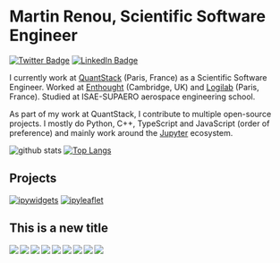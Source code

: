 # Martin Renou, Scientific Software Engineer

[![Twitter Badge](https://img.shields.io/twitter/follow/martinRenou?style=for-the-badge)](https://twitter.com/martinRenou)
[![LinkedIn Badge](https://img.shields.io/badge/My-LinkedIn-blue?style=for-the-badge)](https://www.linkedin.com/in/martin-renou)

I currently work at [QuantStack](https://quantstack.net) (Paris, France) as a Scientific Software Engineer. Worked at [Enthought](https://github.com/Enthought) (Cambridge, UK) and [Logilab](https://github.com/logilab) (Paris, France). Studied at ISAE-SUPAERO aerospace engineering school.

As part of my work at QuantStack, I contribute to multiple open-source projects. I mostly do Python, C++, TypeScript and JavaScript (order of preference) and mainly work around the [Jupyter](https://jupyter.org) ecosystem.

![github stats](https://github-readme-stats.vercel.app/api?username=martinRenou&show_icons=true)
[![Top Langs](https://github-readme-stats.vercel.app/api/top-langs/?username=martinRenou&hide_langs_below=1)](https://github.com/martinRenou/github-readme-stats)

## Projects

[![ipywidgets](https://github-readme-stats.vercel.app/api/pin/?username=jupyter-widgets&repo=ipywidgets&show_owner=true)](https://github.com/jupyter-widgets/ipywidgets)
[![ipyleaflet](https://github-readme-stats.vercel.app/api/pin/?username=jupyter-widgets&repo=ipyleaflet&show_owner=true)](https://github.com/jupyter-widgets/ipyleaflet)

## This is a new title

<a href="https://github.com/bqplot/bqplot">
  <img align="left" src="https://github-readme-stats.vercel.app/api/pin/?username=bqplot&repo=bqplot&show_owner=true" />
</a>
<a href="https://github.com/matplotlib/ipympl">
  <img align="left" src="https://github-readme-stats.vercel.app/api/pin/?username=matplotlib&repo=ipympl&show_owner=true" />
</a>

<a href="https://github.com/martinRenou/ipycanvas">
  <img align="left" src="https://github-readme-stats.vercel.app/api/pin/?username=martinRenou&repo=ipycanvas&show_owner=true" />
</a>
<a href="https://github.com/QuantStack/ipytree">
  <img align="left" src="https://github-readme-stats.vercel.app/api/pin/?username=QuantStack&repo=ipytree&show_owner=true" />
</a>

<a href="https://github.com/jupyter-xeus/xeus-python">
  <img align="left" src="https://github-readme-stats.vercel.app/api/pin/?username=jupyter-xeus&repo=xeus-python&show_owner=true" />
</a>
<a href="https://github.com/jupyter-xeus/xeus-sqlite">
  <img align="left" src="https://github-readme-stats.vercel.app/api/pin/?username=jupyter-xeus&repo=xeus-sqlite&show_owner=true" />
</a>

<a href="https://github.com/voila-dashboards/voila">
  <img align="left" src="https://github-readme-stats.vercel.app/api/pin/?username=voila-dashboards&repo=voila&show_owner=true" />
</a>
<a href="https://github.com/voila-dashboards/voila-material">
  <img align="left" src="https://github-readme-stats.vercel.app/api/pin/?username=voila-dashboards&repo=voila-material&show_owner=true" />
</a>

<a href="https://github.com/pybind/pybind11_json">
  <img align="left" src="https://github-readme-stats.vercel.app/api/pin/?username=pybind&repo=pybind11_json&show_owner=true" />
</a>
